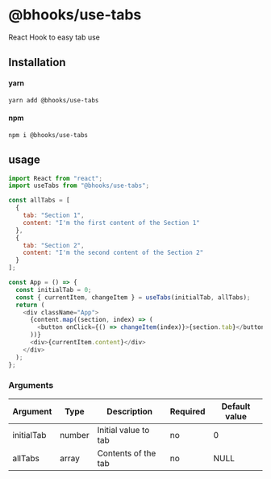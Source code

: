 # @bhooks/use-tabs

React Hook to easy tab use

## Installation

#### yarn

`yarn add @bhooks/use-tabs`

#### npm

`npm i @bhooks/use-tabs`

## usage

```js
import React from "react";
import useTabs from "@bhooks/use-tabs";

const allTabs = [
  {
    tab: "Section 1",
    content: "I'm the first content of the Section 1"
  },
  {
    tab: "Section 2",
    content: "I'm the second content of the Section 2"
  }
];

const App = () => {
  const initialTab = 0;
  const { currentItem, changeItem } = useTabs(initialTab, allTabs);
  return (
    <div className="App">
      {content.map((section, index) => (
        <button onClick={() => changeItem(index)}>{section.tab}</button>
      ))}
      <div>{currentItem.content}</div>
    </div>
  );
};
```

### Arguments

| Argument   | Type   | Description          | Required | Default value |
| ---------- | ------ | -------------------- | -------- | ------------- |
| initialTab | number | Initial value to tab | no       | 0             |
| allTabs    | array  | Contents of the tab  | no       | NULL          |
